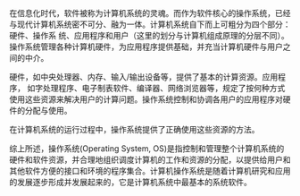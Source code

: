 在信息化时代，软件被称为计算机系统的灵魂。而作为软件核心的操作系统，已经与现代计算机系统密不可分、融为一体。计算机系统自下而上可粗分为四个部分：硬件、操作系 统、应用程序和用户（这里的划分与计算机组成原理的分层不同）。操作系统管理各种计算机硬件，为应用程序提供基础，并充当计算机硬件与用户之间的中介。

硬件，如中央处理器、内存、输入/输出设备等，提供了基本的计算资源。应用程序， 如字处理程序、电子制表软件、编译器、网络浏览器等，规定了按何种方式使用这些资源来解决用户的计算问题。操作系统控制和协调各用户的应用程序对硬件的分配与使用。

在计算机系统的运行过程中，操作系统提供了正确使用这些资源的方法。

综上所述，操作系统(Operating System, OS)是指控制和管理整个计算机系统的硬件和软件资源，并合理地组织调度计算机的工作和资源的分配，以提供给用户和其他软件方便的接口和环境的程序集合。计算机操作系统是随着计算机研究和应用的发展逐步形成并发展起来的，它是计算机系统中最基本的系统软件。